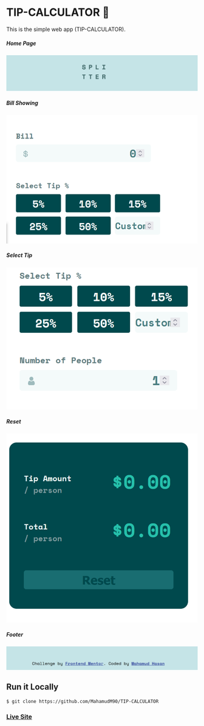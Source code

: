 # TIP-CALCULATOR 🔳

This is the simple web app (TIP-CALCULATOR).



##### Home Page
![ScreenShot of Form](screenshot/a.png)



##### Bill Showing
![ScreenShot of Form](screenshot/b.png)



##### Select Tip
![ScreenShot of Form](screenshot/c.png)



##### Reset
![ScreenShot of Form](screenshot/d.png)



##### Footer
![ScreenShot of Form](screenshot/e.png)


 
## Run it Locally
```
$ git clone https://github.com/MahamudM90/TIP-CALCULATOR
```
   ###    [Live Site](https://mahamudm90.github.io/TIP-CALCULATOR/)
